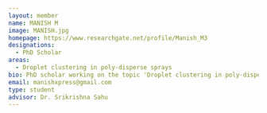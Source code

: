 ```yaml
---
layout: member
name: MANISH M
image: MANISH.jpg
homepage: https://www.researchgate.net/profile/Manish_M3
designations: 
  - PhD Scholar
areas: 
  - Droplet clustering in poly-disperse sprays
bio: PhD scholar working on the topic 'Droplet clustering in poly-disperse sprays' with Dr. Srikrishna Sahu in the Dept of Mechanical Engineering. He did his MTech in Thermal Engg from IITM (2010-12) and his BTech in Mechanical Engg from TKM College of Engg Kerala. Prior to joining IITM, he has worked as an Asst Prof in an Engineering college and as an officer with Indian Oil Corporation Ltd.
email: manishxpress@gmail.com
type: student
advisor: Dr. Srikrishna Sahu
---
```

